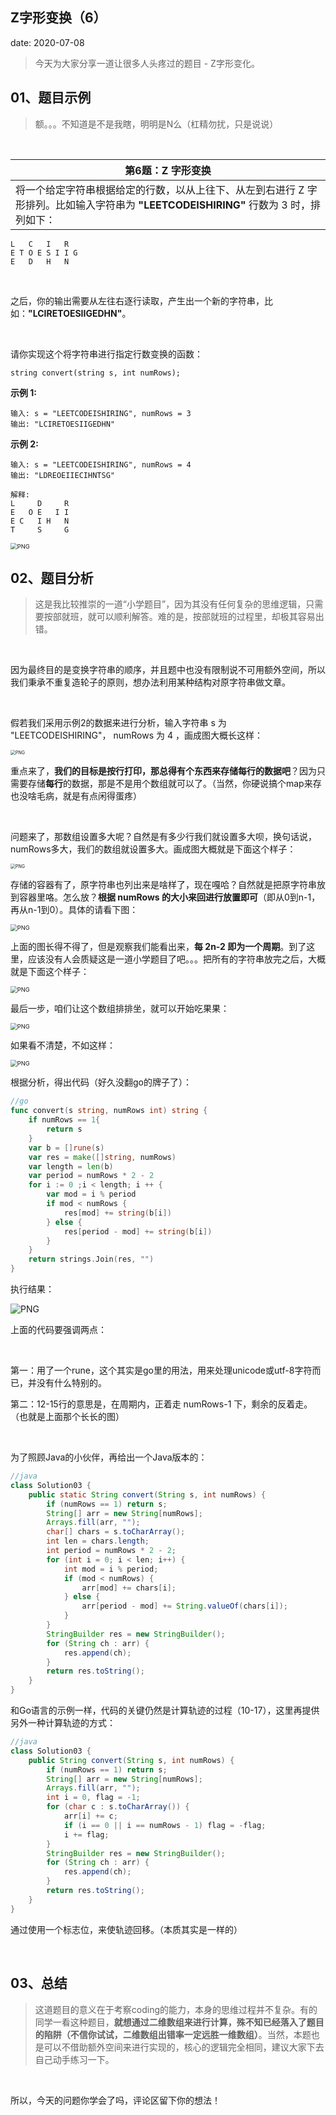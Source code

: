  
##	Z字形变换（6）
date:	2020-07-08
 

> 今天为大家分享一道让很多人头疼过的题目 - Z字形变化。

## 01、题目示例

> 额。。。不知道是不是我瞎，明明是N么（杠精勿扰，只是说说）

<br/>

| 第6题：Z 字形变换                                            |
| ------------------------------------------------------------ |
| 将一个给定字符串根据给定的行数，以从上往下、从左到右进行 Z 字形排列。比如输入字符串为 **"LEETCODEISHIRING"** 行数为 3 时，排列如下： |

```
L   C   I   R
E T O E S I I G
E   D   H   N
```

<br/>

之后，你的输出需要从左往右逐行读取，产生出一个新的字符串，比如：**"LCIRETOESIIGEDHN"**。

<br/>

请你实现这个将字符串进行指定行数变换的函数：

```
string convert(string s, int numRows);
```

**示例 1:**

```
输入: s = "LEETCODEISHIRING", numRows = 3
输出: "LCIRETOESIIGEDHN"
```

**示例 2:**

```
输入: s = "LEETCODEISHIRING", numRows = 4
输出: "LDREOEIIECIHNTSG"

解释:
L     D     R
E   O E   I I
E C   I H   N
T     S     G
```

<img src="009/1.gif" alt="PNG" style="zoom: 67%;" />

## 02、题目分析

> 这是我比较推崇的一道“小学题目”，因为其没有任何复杂的思维逻辑，只需要按部就班，就可以顺利解答。难的是，按部就班的过程里，却极其容易出错。

<br/>

因为最终目的是变换字符串的顺序，并且题中也没有限制说不可用额外空间，所以我们秉承不重复造轮子的原则，想办法利用某种结构对原字符串做文章。

<br/>

假若我们采用示例2的数据来进行分析，输入字符串 s 为  "LEETCODEISHIRING"， numRows 为 4 ，画成图大概长这样：

<img src="009/2.jpg" alt="PNG" style="zoom: 50%;" />

重点来了，**我们的目标是按行打印，那总得有个东西来存储每行的数据吧**？因为只需要存储**每行**的数据，那是不是用个数组就可以了。（当然，你硬说搞个map来存也没啥毛病，就是有点闲得蛋疼）

<br/>

问题来了，那数组设置多大呢？自然是有多少行我们就设置多大呗，换句话说，numRows多大，我们的数组就设置多大。画成图大概就是下面这个样子：

<img src="009/3.jpg" alt="PNG" style="zoom: 50%;" />

存储的容器有了，原字符串也列出来是啥样了，现在嘎哈？自然就是把原字符串放到容器里咯。怎么放？**根据 numRows 的大小来回进行放置即可**（即从0到n-1，再从n-1到0）。具体的请看下图：

<img src="009/4.jpg" alt="PNG" style="zoom: 67%;" />

上面的图长得不得了，但是观察我们能看出来，**每 2n-2 即为一个周期**。到了这里，应该没有人会质疑这是一道小学题目了吧。。。把所有的字符串放完之后，大概就是下面这个样子：

<img src="009/5.jpg" alt="PNG" style="zoom: 67%;" />

最后一步，咱们让这个数组排排坐，就可以开始吃果果：

<img src="009/6.jpg" alt="PNG" style="zoom: 67%;" />

如果看不清楚，不如这样：

<img src="009/7.jpg" alt="PNG" style="zoom: 67%;" />

根据分析，得出代码（好久没翻go的牌子了）：

```go
//go
func convert(s string, numRows int) string {
    if numRows == 1{
		return s
	}
	var b = []rune(s)
	var res = make([]string, numRows)
	var length = len(b)
	var period = numRows * 2 - 2
	for i := 0 ;i < length; i ++ {
		var mod = i % period
		if mod < numRows {
			res[mod] += string(b[i])
		} else {
			res[period - mod] += string(b[i])
		}
	}
	return strings.Join(res, "")
}
```

执行结果：

<img src="009/8.jpg" alt="PNG" style="zoom:;" />

上面的代码要强调两点：

<br/>

第一：用了一个rune，这个其实是go里的用法，用来处理unicode或utf-8字符而已，并没有什么特别的。

第二：12-15行的意思是，在周期内，正着走 numRows-1 下，剩余的反着走。（也就是上面那个长长的图）

<br/>

为了照顾Java的小伙伴，再给出一个Java版本的：

```java
//java
class Solution03 {
    public static String convert(String s, int numRows) {
        if (numRows == 1) return s;
        String[] arr = new String[numRows];
        Arrays.fill(arr, "");
        char[] chars = s.toCharArray();
        int len = chars.length;
        int period = numRows * 2 - 2;
        for (int i = 0; i < len; i++) {
            int mod = i % period;
            if (mod < numRows) {
                arr[mod] += chars[i];
            } else {
                arr[period - mod] += String.valueOf(chars[i]);
            }
        }
        StringBuilder res = new StringBuilder();
        for (String ch : arr) {
            res.append(ch);
        }
        return res.toString();
    }
}
```

和Go语言的示例一样，代码的关键仍然是计算轨迹的过程（10-17），这里再提供另外一种计算轨迹的方式：

```java
//java
class Solution03 {
    public String convert(String s, int numRows) {
        if (numRows == 1) return s;
        String[] arr = new String[numRows];
        Arrays.fill(arr, "");
        int i = 0, flag = -1;
        for (char c : s.toCharArray()) {
            arr[i] += c;
            if (i == 0 || i == numRows - 1) flag = -flag;
            i += flag;
        }
        StringBuilder res = new StringBuilder();
        for (String ch : arr) {
            res.append(ch);
        }
        return res.toString();
    }
}
```

通过使用一个标志位，来使轨迹回移。（本质其实是一样的）

<br/>

## 03、总结

> 这道题目的意义在于考察coding的能力，本身的思维过程并不复杂。有的同学一看这种题目，**就想通过二维数组来进行计算，殊不知已经落入了题目的陷阱（不信你试试，二维数组出错率一定远胜一维数组）**。当然，本题也是可以不借助额外空间来进行实现的，核心的逻辑完全相同，建议大家下去自己动手练习一下。

 <br/>

所以，今天的问题你学会了吗，评论区留下你的想法！

